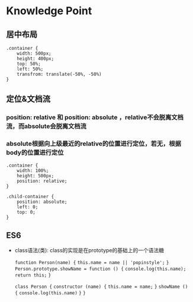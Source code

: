 # Knowledge Point #

## 居中布局 ##

    .container {
        width: 500px;
        height: 400px;
        top: 50%;
        left: 50%;
        transfrom: translate(-50%, -50%)
    }

## 定位&文档流 ##

### position: relative 和 position: absolute ，relative不会脱离文档流，而absolute会脱离文档流 ###

### absolute根据向上级最近的relative的位置进行定位，若无，根据body的位置进行定位 ###

    .container {
        width: 100%;
        height: 500px;
        position: relative;
    }

    .child-container {
        position: absolute;
        left: 0;
        top: 0;
    }


## ES6 ##

-   class语法(类): class的实现是在prototype的基础上的一个语法糖

    `function Person(name) {`
        `this.name = name || 'popinstyle';`
    `}`
    `Person.prototype.showName = function () {`
        `console.log(this.name);`
        `return this;`
    `}`

    `class Person {`
        `constructor (name) {`
            `this.name = name;`
        `}`
        `showName () {`
            `console.log(this.name)`
        `}`
    `}`
    